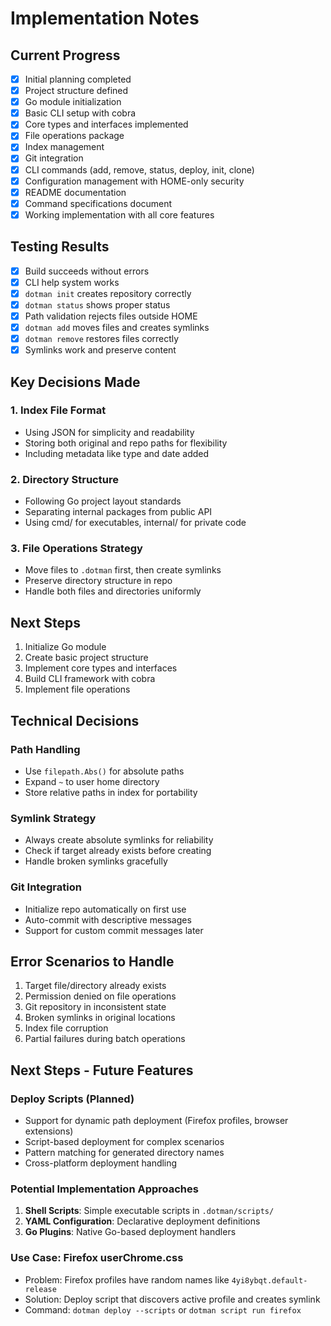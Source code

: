 # Implementation Notes

## Current Progress
- [x] Initial planning completed
- [x] Project structure defined
- [x] Go module initialization
- [x] Basic CLI setup with cobra
- [x] Core types and interfaces implemented
- [x] File operations package
- [x] Index management
- [x] Git integration
- [x] CLI commands (add, remove, status, deploy, init, clone)
- [x] Configuration management with HOME-only security
- [x] README documentation
- [x] Command specifications document
- [x] Working implementation with all core features

## Testing Results
- [x] Build succeeds without errors
- [x] CLI help system works
- [x] `dotman init` creates repository correctly
- [x] `dotman status` shows proper status
- [x] Path validation rejects files outside HOME
- [x] `dotman add` moves files and creates symlinks
- [x] `dotman remove` restores files correctly
- [x] Symlinks work and preserve content

## Key Decisions Made

### 1. Index File Format
- Using JSON for simplicity and readability
- Storing both original and repo paths for flexibility
- Including metadata like type and date added

### 2. Directory Structure
- Following Go project layout standards
- Separating internal packages from public API
- Using cmd/ for executables, internal/ for private code

### 3. File Operations Strategy
- Move files to `.dotman` first, then create symlinks
- Preserve directory structure in repo
- Handle both files and directories uniformly

## Next Steps
1. Initialize Go module
2. Create basic project structure
3. Implement core types and interfaces
4. Build CLI framework with cobra
5. Implement file operations

## Technical Decisions

### Path Handling
- Use `filepath.Abs()` for absolute paths
- Expand `~` to user home directory
- Store relative paths in index for portability

### Symlink Strategy
- Always create absolute symlinks for reliability
- Check if target already exists before creating
- Handle broken symlinks gracefully

### Git Integration
- Initialize repo automatically on first use
- Auto-commit with descriptive messages
- Support for custom commit messages later

## Error Scenarios to Handle
1. Target file/directory already exists
2. Permission denied on file operations
3. Git repository in inconsistent state
4. Broken symlinks in original locations
5. Index file corruption
6. Partial failures during batch operations

## Next Steps - Future Features

### Deploy Scripts (Planned)
- Support for dynamic path deployment (Firefox profiles, browser extensions)
- Script-based deployment for complex scenarios
- Pattern matching for generated directory names
- Cross-platform deployment handling

### Potential Implementation Approaches
1. **Shell Scripts**: Simple executable scripts in `.dotman/scripts/`
2. **YAML Configuration**: Declarative deployment definitions
3. **Go Plugins**: Native Go-based deployment handlers

### Use Case: Firefox userChrome.css
- Problem: Firefox profiles have random names like `4yi8ybqt.default-release`
- Solution: Deploy script that discovers active profile and creates symlink
- Command: `dotman deploy --scripts` or `dotman script run firefox`
